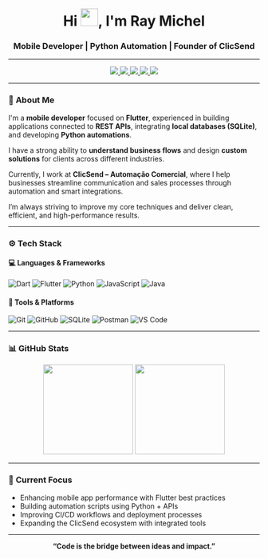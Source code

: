 <h1 align="center">Hi <img width="35" src="https://raw.githubusercontent.com/kaueMarques/kaueMarques/master/hi.gif">, I'm Ray Michel</h1>

<h3 align="center">Mobile Developer | Python Automation | Founder of ClicSend</h3>

---

<div align="center">
  <a href="https://raymsilva.github.io/portfolio/" target="_blank">
    <img src="https://img.shields.io/badge/Portfolio-661A1A?style=for-the-badge&logo=About.me&logoColor=F8F4F2">
  </a>
  <a href="https://github.com/rayMSilva" target="_blank">
    <img src="https://img.shields.io/badge/GitHub-661A1A?style=for-the-badge&logo=github&logoColor=F8F4F2">
  </a>
  <a href="https://www.instagram.com/raym__silva/" target="_blank">
    <img src="https://img.shields.io/badge/Instagram-661A1A?style=for-the-badge&logo=instagram&logoColor=F8F4F2">
  </a>
  <a href="mailto:raymichelknapp@gmail.com?subject=Hi%20Ray">
    <img src="https://img.shields.io/badge/Gmail-661A1A?style=for-the-badge&logo=gmail&logoColor=F8F4F2">
  </a>
  <a href="https://www.linkedin.com/in/ray-michel-23ba78288/" target="_blank">
    <img src="https://img.shields.io/badge/LinkedIn-661A1A?style=for-the-badge&logo=linkedin&logoColor=F8F4F2">
  </a>
</div>

---

### 🧠 **About Me**

I'm a **mobile developer** focused on **Flutter**, experienced in building applications connected to **REST APIs**, integrating **local databases (SQLite)**, and developing **Python automations**.

I have a strong ability to **understand business flows** and design **custom solutions** for clients across different industries.

Currently, I work at **ClicSend – Automação Comercial**, where I help businesses streamline communication and sales processes through automation and smart integrations.

I’m always striving to improve my core techniques and deliver clean, efficient, and high-performance results.

---

### ⚙️ **Tech Stack**

#### 💻 Languages & Frameworks
![Dart](https://img.shields.io/badge/Dart-661A1A?style=for-the-badge&logo=dart&logoColor=F8F4F2)
![Flutter](https://img.shields.io/badge/Flutter-661A1A?style=for-the-badge&logo=flutter&logoColor=F8F4F2)
![Python](https://img.shields.io/badge/Python-661A1A?style=for-the-badge&logo=python&logoColor=F8F4F2)
![JavaScript](https://img.shields.io/badge/JavaScript-661A1A?style=for-the-badge&logo=javascript&logoColor=F8F4F2)
![Java](https://img.shields.io/badge/Java-661A1A?style=for-the-badge&logo=openjdk&logoColor=F8F4F2)

#### 🧰 Tools & Platforms
![Git](https://img.shields.io/badge/Git-661A1A?style=for-the-badge&logo=git&logoColor=F8F4F2)
![GitHub](https://img.shields.io/badge/GitHub-661A1A?style=for-the-badge&logo=github&logoColor=F8F4F2)
![SQLite](https://img.shields.io/badge/SQLite-661A1A?style=for-the-badge&logo=sqlite&logoColor=F8F4F2)
![Postman](https://img.shields.io/badge/Postman-661A1A?style=for-the-badge&logo=postman&logoColor=F8F4F2)
![VS Code](https://img.shields.io/badge/VS%20Code-661A1A?style=for-the-badge&logo=visualstudiocode&logoColor=F8F4F2)

---

### 📊 **GitHub Stats**

<div align="center">
  <img height="180em" src="https://github-readme-stats.vercel.app/api?username=rayMSilva&show_icons=true&theme=transparent&title_color=661A1A&icon_color=661A1A&text_color=5A5A5A" />
  <img height="180em" src="https://github-readme-stats.vercel.app/api/top-langs/?username=rayMSilva&layout=compact&title_color=661A1A&text_color=5A5A5A" />
</div>

---

### 🚀 **Current Focus**
- Enhancing mobile app performance with Flutter best practices  
- Building automation scripts using Python + APIs  
- Improving CI/CD workflows and deployment processes  
- Expanding the ClicSend ecosystem with integrated tools

---

<p align="center">
  <b>“Code is the bridge between ideas and impact.”</b>
</p>
